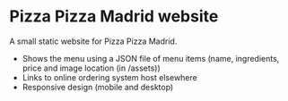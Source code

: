 # Pizza Pizza Madrid website

A small static website for Pizza Pizza Madrid.

 - Shows the menu using a JSON file of menu items (name, ingredients, price and image location (in /assets))
 - Links to online ordering system host elsewhere
 - Responsive design (mobile and desktop)

